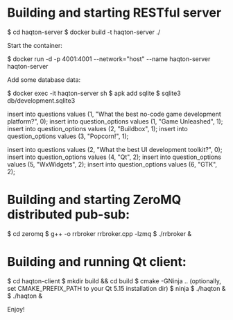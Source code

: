 # Building and starting RESTful server

$ cd haqton-server
$ docker build -t haqton-server ./

Start the container:

$ docker run -d -p 4001:4001 --network="host" --name haqton-server haqton-server

Add some database data:

$ docker exec -it haqton-server sh
$ apk add sqlite
$ sqlite3 db/development.sqlite3

insert into questions values (1, "What the best no-code game development platform?", 0);
insert into question_options values (1, "Game Unleashed", 1);
insert into question_options values (2, "Buildbox", 1);
insert into question_options values (3, "Popcorn!", 1);

insert into questions values (2, "What the best UI development toolkit?", 0);
insert into question_options values (4, "Qt", 2);
insert into question_options values (5, "WxWidgets", 2);
insert into question_options values (6, "GTK", 2);

# Building and starting ZeroMQ distributed pub-sub:

$ cd zeromq
$ g++ -o rrbroker rrbroker.cpp -lzmq
$ ./rrbroker &

# Building and running Qt client:

$ cd haqton-client
$ mkdir build && cd build
$ cmake -GNinja .. (optionally, set CMAKE_PREFIX_PATH to your Qt 5.15 installation dir)
$ ninja
$ ./haqton &
$ ./haqton &

Enjoy!
